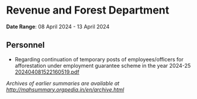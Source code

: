 # Revenue and Forest Department

**Date Range**: 08 April 2024 - 13 April 2024


## Personnel
- Regarding continuation of temporary posts of employees/officers for afforestation under employment guarantee scheme in the year 2024-25\
  [202404081522160519.pdf](https://gr.maharashtra.gov.in/Site/Upload/Government%20Resolutions/English/202404081522160519.pdf)


*Archives of earlier summaries are available at http://mahsummary.orgpedia.in/en/archive.html*
